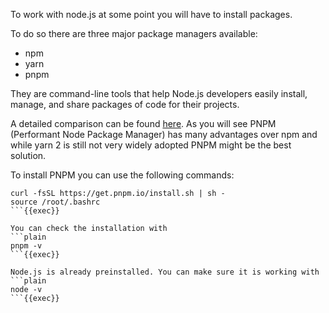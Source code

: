 To work with node.js at some point you will have to install packages.

To do so there are three major package managers available:
- npm
- yarn
- pnpm

They are command-line tools that help Node.js developers easily install, manage, and share packages of code for their projects.

A detailed comparison can be found [here](https://blog.logrocket.com/javascript-package-managers-compared/).
As you will see PNPM (Performant Node Package Manager) has many advantages over npm and while yarn 2 is still not very widely adopted PNPM might be the best solution.

To install PNPM you can use the following commands:

```
curl -fsSL https://get.pnpm.io/install.sh | sh -
source /root/.bashrc
```{{exec}}

You can check the installation with
```plain
pnpm -v
```{{exec}}

Node.js is already preinstalled. You can make sure it is working with
```plain
node -v
```{{exec}}
